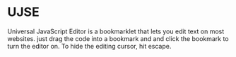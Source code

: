 # UJSE
Universal JavaScript Editor is a bookmarklet that lets you edit text on most websites. just drag the code into a bookmark and and click the bookmark to turn the editor on. To hide the editing cursor, hit escape.
